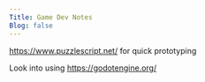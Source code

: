 ```yaml
---
Title: Game Dev Notes
Blog: false
---
```


<https://www.puzzlescript.net/> for quick prototyping

Look into using <https://godotengine.org/>


